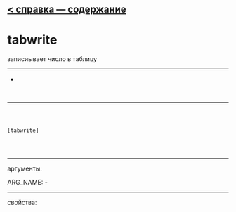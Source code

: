 [< справка — содержание](ceammc_lib.html)
---

# tabwrite


записиывает число в таблицу

---

-
<br>


---


```



[tabwrite]


            
```

---
аргументы:

ARG_NAME: -<br>

---
свойства:


